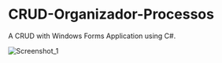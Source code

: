 # CRUD-Organizador-Processos

A CRUD with Windows Forms Application using C#.

![Screenshot_1](https://user-images.githubusercontent.com/31941580/73094725-f64ae300-3ebf-11ea-85c9-5f140d9d4b4c.png)

